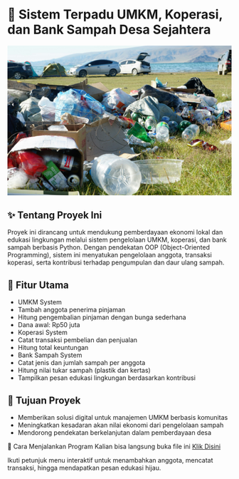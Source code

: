 # 🌱 Sistem Terpadu UMKM, Koperasi, dan Bank Sampah Desa Sejahtera

![img](https://github.com/Almar-Reza-Maulana/umkm-koperasi-banksampah-exam/blob/main/ariungoo-batzorig-EateEvcnQKw-unsplash.jpg)

## ✨ Tentang Proyek Ini
Proyek ini dirancang untuk mendukung pemberdayaan ekonomi lokal dan edukasi lingkungan melalui sistem pengelolaan UMKM, koperasi, dan bank sampah berbasis Python. Dengan pendekatan OOP (Object-Oriented Programming), sistem ini menyatukan pengelolaan anggota, transaksi koperasi, serta kontribusi terhadap pengumpulan dan daur ulang sampah.

## 🔧 Fitur Utama
- UMKM System
- Tambah anggota penerima pinjaman
- Hitung pengembalian pinjaman dengan bunga sederhana
- Dana awal: Rp50 juta
- Koperasi System
- Catat transaksi pembelian dan penjualan
- Hitung total keuntungan
- Bank Sampah System
- Catat jenis dan jumlah sampah per anggota
- Hitung nilai tukar sampah (plastik dan kertas)
- Tampilkan pesan edukasi lingkungan berdasarkan kontribusi

## 🎯 Tujuan Proyek
- Memberikan solusi digital untuk manajemen UMKM berbasis komunitas
- Meningkatkan kesadaran akan nilai ekonomi dari pengelolaan sampah
- Mendorong pendekatan berkelanjutan dalam pemberdayaan desa

🚀 Cara Menjalankan Program
 Kalian bisa langsung buka file ini [Klik Disini](https://github.com/Almar-Reza-Maulana/umkm-koperasi-banksampah-exam/blob/main/01.py)


Ikuti petunjuk menu interaktif untuk menambahkan anggota, mencatat transaksi, hingga mendapatkan pesan edukasi hijau.
